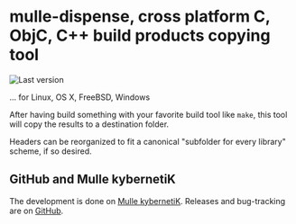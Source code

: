 # mulle-dispense, cross platform C, ObjC, C++ build products copying tool

![Last version](https://img.shields.io/github/tag/{{PUBLISHER}}/mulle-dispense.svg)

... for Linux, OS X, FreeBSD, Windows


After having build something with your favorite build tool like `make`,
this tool will copy the results to a destination folder.

Headers can be reorganized to fit a canonical "subfolder for every library"
scheme, if so desired.


## GitHub and Mulle kybernetiK

The development is done on
[Mulle kybernetiK](https://www.mulle-kybernetik.com/software/git/mulle-dispense/master).
Releases and bug-tracking are on [GitHub](https://github.com/{{PUBLISHER}}/mulle-dispense).
